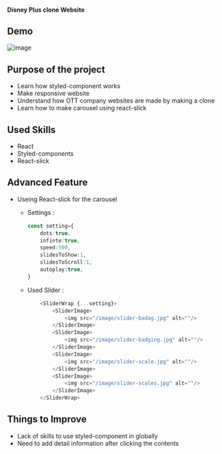 #### Disney Plus clone Website

## Demo
![image](https://user-images.githubusercontent.com/86751419/151545427-c4daf5e1-1d96-455a-8ffc-c85c6b1fe908.png)

## Purpose of the project
- Learn how styled-component works
- Make responsive website
- Understand how OTT company websites are made by making a clone
- Learn how to make carousel using react-slick

## Used Skills
- React
- Styled-components
- React-slick

## Advanced Feature
- Useing React-slick for the carousel

    - Settings : 
        ```ts
        const setting={
            dots:true,
            infinte:true,
            speed:500,
            slidesToShow:1,
            slidesToScroll:1,
            autoplay:true,
        }
        ``` 

    - Used Slider : 
        ```ts
            <SliderWrap {...setting}>
                <SliderImage>
                    <img src="/image/slider-badag.jpg" alt=""/>
                </SliderImage>
                <SliderImage>
                    <img src="/image/slider-badging.jpg" alt=""/>
                </SliderImage>
                <SliderImage>
                    <img src="/image/slider-scale.jpg" alt=""/>
                </SliderImage>
                <SliderImage>
                    <img src="/image/slider-scales.jpg" alt=""/>
                </SliderImage>
            </SliderWrap>
        ```


## Things to Improve

- Lack of skills to use styled-component in globally
- Need to add detail information after clicking the contents
